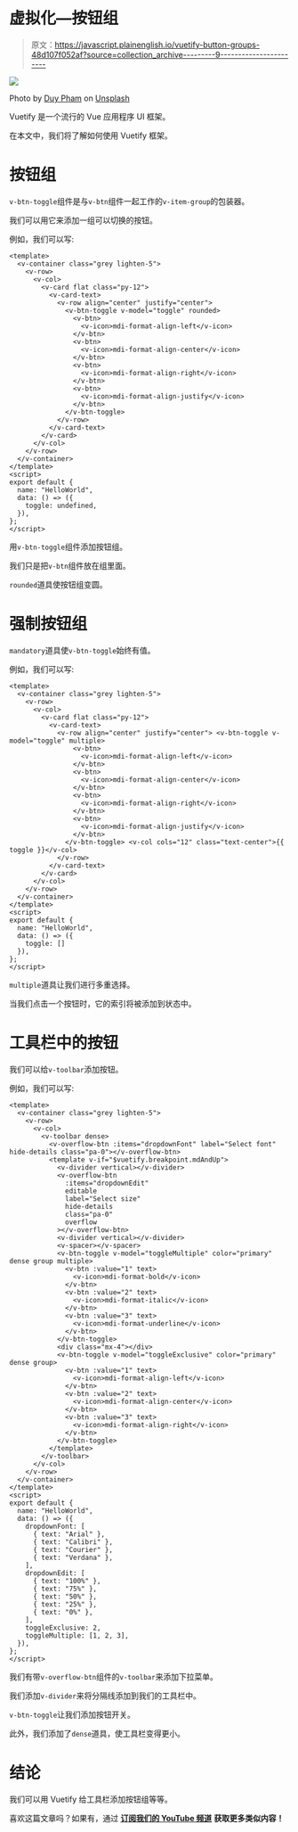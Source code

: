 # 虚拟化—按钮组

> 原文：<https://javascript.plainenglish.io/vuetify-button-groups-48d107f052af?source=collection_archive---------9----------------------->

![](img/bab3e04b99115e8437274ee6a8a29e70.png)

Photo by [Duy Pham](https://unsplash.com/@miinyuii?utm_source=medium&utm_medium=referral) on [Unsplash](https://unsplash.com?utm_source=medium&utm_medium=referral)

Vuetify 是一个流行的 Vue 应用程序 UI 框架。

在本文中，我们将了解如何使用 Vuetify 框架。

# 按钮组

`v-btn-toggle`组件是与`v-btn`组件一起工作的`v-item-group`的包装器。

我们可以用它来添加一组可以切换的按钮。

例如，我们可以写:

```
<template>
  <v-container class="grey lighten-5">
    <v-row>
      <v-col>
        <v-card flat class="py-12">
          <v-card-text>
            <v-row align="center" justify="center">
              <v-btn-toggle v-model="toggle" rounded>
                <v-btn>
                  <v-icon>mdi-format-align-left</v-icon>
                </v-btn>
                <v-btn>
                  <v-icon>mdi-format-align-center</v-icon>
                </v-btn>
                <v-btn>
                  <v-icon>mdi-format-align-right</v-icon>
                </v-btn>
                <v-btn>
                  <v-icon>mdi-format-align-justify</v-icon>
                </v-btn>
              </v-btn-toggle>
            </v-row>
          </v-card-text>
        </v-card>
      </v-col>
    </v-row>
  </v-container>
</template>
<script>
export default {
  name: "HelloWorld",
  data: () => ({
    toggle: undefined,
  }),
};
</script>
```

用`v-btn-toggle`组件添加按钮组。

我们只是把`v-btn`组件放在组里面。

`rounded`道具使按钮组变圆。

# 强制按钮组

`mandatory`道具使`v-btn-toggle`始终有值。

例如，我们可以写:

```
<template>
  <v-container class="grey lighten-5">
    <v-row>
      <v-col>
        <v-card flat class="py-12">
          <v-card-text>
            <v-row align="center" justify="center"> <v-btn-toggle v-model="toggle" multiple>
                <v-btn>
                  <v-icon>mdi-format-align-left</v-icon>
                </v-btn>
                <v-btn>
                  <v-icon>mdi-format-align-center</v-icon>
                </v-btn>
                <v-btn>
                  <v-icon>mdi-format-align-right</v-icon>
                </v-btn>
                <v-btn>
                  <v-icon>mdi-format-align-justify</v-icon>
                </v-btn>
              </v-btn-toggle> <v-col cols="12" class="text-center">{{ toggle }}</v-col>
            </v-row>
          </v-card-text>
        </v-card>
      </v-col>
    </v-row>
  </v-container>
</template>
<script>
export default {
  name: "HelloWorld",
  data: () => ({
    toggle: []
  }),
};
</script>
```

`multiple`道具让我们进行多重选择。

当我们点击一个按钮时，它的索引将被添加到状态中。

# 工具栏中的按钮

我们可以给`v-toolbar`添加按钮。

例如，我们可以写:

```
<template>
  <v-container class="grey lighten-5">
    <v-row>
      <v-col>
        <v-toolbar dense>
          <v-overflow-btn :items="dropdownFont" label="Select font" hide-details class="pa-0"></v-overflow-btn>
          <template v-if="$vuetify.breakpoint.mdAndUp">
            <v-divider vertical></v-divider>
            <v-overflow-btn
              :items="dropdownEdit"
              editable
              label="Select size"
              hide-details
              class="pa-0"
              overflow
            ></v-overflow-btn>
            <v-divider vertical></v-divider>
            <v-spacer></v-spacer>
            <v-btn-toggle v-model="toggleMultiple" color="primary" dense group multiple>
              <v-btn :value="1" text>
                <v-icon>mdi-format-bold</v-icon>
              </v-btn>
              <v-btn :value="2" text>
                <v-icon>mdi-format-italic</v-icon>
              </v-btn>
              <v-btn :value="3" text>
                <v-icon>mdi-format-underline</v-icon>
              </v-btn>
            </v-btn-toggle>
            <div class="mx-4"></div>
            <v-btn-toggle v-model="toggleExclusive" color="primary" dense group>
              <v-btn :value="1" text>
                <v-icon>mdi-format-align-left</v-icon>
              </v-btn>
              <v-btn :value="2" text>
                <v-icon>mdi-format-align-center</v-icon>
              </v-btn>
              <v-btn :value="3" text>
                <v-icon>mdi-format-align-right</v-icon>
              </v-btn>
            </v-btn-toggle>
          </template>
        </v-toolbar>
      </v-col>
    </v-row>
  </v-container>
</template>
<script>
export default {
  name: "HelloWorld",
  data: () => ({
    dropdownFont: [
      { text: "Arial" },
      { text: "Calibri" },
      { text: "Courier" },
      { text: "Verdana" },
    ],
    dropdownEdit: [
      { text: "100%" },
      { text: "75%" },
      { text: "50%" },
      { text: "25%" },
      { text: "0%" },
    ],
    toggleExclusive: 2,
    toggleMultiple: [1, 2, 3],
  }),
};
</script>
```

我们有带`v-overflow-btn`组件的`v-toolbar`来添加下拉菜单。

我们添加`v-divider`来将分隔线添加到我们的工具栏中。

`v-btn-toggle`让我们添加按钮开关。

此外，我们添加了`dense`道具，使工具栏变得更小。

# 结论

我们可以用 Vuetify 给工具栏添加按钮组等等。

喜欢这篇文章吗？如果有，通过 [**订阅我们的 YouTube 频道**](https://www.youtube.com/channel/UCtipWUghju290NWcn8jhyAw?sub_confirmation=true) **获取更多类似内容！**